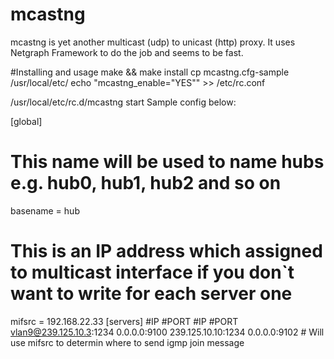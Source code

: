 # mcastng
mcastng is yet another multicast (udp) to unicast (http) proxy.
It uses Netgraph Framework to do the job and seems to be fast.

#Installing and usage
make && make install
cp mcastng.cfg-sample /usr/local/etc/
echo "mcastng_enable=\"YES\"" >> /etc/rc.conf

/usr/local/etc/rc.d/mcastng start
Sample config below: 

[global]
# This name will be used to name hubs e.g. hub0, hub1, hub2 and so on
basename = hub
# This is an IP address which assigned to multicast interface if you don`t want to write for each server one
mifsrc = 192.168.22.33
[servers]
#IP #PORT #IP #PORT 
vlan9@239.125.10.3:1234	0.0.0.0:9100
239.125.10.10:1234 0.0.0.0:9102  # Will use mifsrc to determin where to send igmp join message
